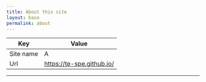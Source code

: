 ```yaml
---
title: About this site
layout: base
permalink: about
---
```


| Key       | Value               |
| --------- | ------------------- |
| Site name | A                   |
| Url | https://te-spe.github.io/ |

---
